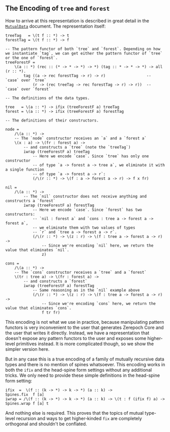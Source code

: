 ## The Encoding of `tree` and `forest`

How to arrive at this representation is described in great detail in the [`MutualData`](../mutual-type-level-recursion/MutualData.agda) document. The representation itself:

```
treeTag   = \(t f :: *) -> t
forestTag = \(t f :: *) -> f

-- The pattern functor of both `tree` and `forest`. Depending on how we instantiate `tag`, we can get either the pattern functor of `tree` or the one of `forest`.
treeForestF =
    \(a :: *) (rec :: (* -> * -> *) -> *) (tag :: * -> * -> *) -> all (r :: *).
        tag ((a -> rec forestTag -> r) -> r)                  -- `case` over `tree`
            (r -> (rec treeTag -> rec forestTag -> r) -> r))  -- `case` over `forest`

-- The definitions of the data types.

tree   = \(a :: *) -> ifix (treeForestF a) treeTag
forest = \(a :: *) -> ifix (treeForestF a) forestTag

-- The definitions of their constructors.

node =
    /\(a :: *) ->
    -- The `node` constructor receives an `a` and a `forest a`
    \(x : a) -> \(fr : forest a) ->
        -- and constructs a `tree` (note the `treeTag`)
        iwrap (treeForestF a) treeTag
            -- Here we encode `case`. Since `tree` has only one constructor
            -- of type `a -> forest a -> tree a`, we eliminate it with a single function
            -- of type `a -> forest a -> r`:
            (/\(r :: *) -> \(f : a -> forest a -> r) -> f x fr)

nil =
    /\(a :: *) ->
        -- The `nil` constructor does not receive anything and constructrs a `forest`
        iwrap (treeForestF a) forestTag
            -- Here we encode `case`. Since `forest` has two constructors:
            -- `nil : forest a` and `cons : tree a -> forest a -> forest a`,
            -- we eliminate them with two values of types
            -- `r` and `tree a -> forest a -> r`.
            (/\(r :: *) -> \(z : r) -> \(f : tree a -> forest a -> r) ->
                -- Since we're encoding `nil` here, we return the value that eliminates `nil`.
                z)

cons =
    /\(a :: *) ->
    -- The `cons` constructor receives a `tree` and a `forest`
    \(tr : tree a) -> \(fr : forest a) ->
        -- and constructs a `forest`
        iwrap (treeForestF a) forestTag
            -- Same reasoning as in the `nil` example above
            (/\(r :: *) -> \(z : r) -> \(f : tree a -> forest a -> r) ->
                -- Since we're encoding `cons` here, we return the value that eliminates `cons`.
                f tr fr)
```

This encoding is not what we use in practice, because manipulating pattern functors is very inconvenient to the user that generates Zerepoch Core and the user that writes it directly. Instead, we have a representation that doesn't expose any pattern functors to the user and exposes some higher-level primitives instead. It is more complicated though, so we show the simpler version here.

But in any case this is a true encoding of a family of mutually recursive data types and there is no mention of spines whatsoever. This encoding works in both the `ifix` and the head-spine form settings without any additional tricks. We only need to provide these simple definitions in the head-spine form setting:

```
ifix  =  \(f :: (k -> *) -> k -> *) (a :: k) ->                        Spines.fix  f [a]
iwrap = /\(f :: (k -> *) -> k -> *) (a :: k) -> \(t : f (ifix f) a) -> Spines.wrap f [a] t
```

And nothing else is required. This proves that the topics of mutual type-level recursion and ways to get higher-kinded `fix` are completely orthogonal and shouldn't be conflated.
